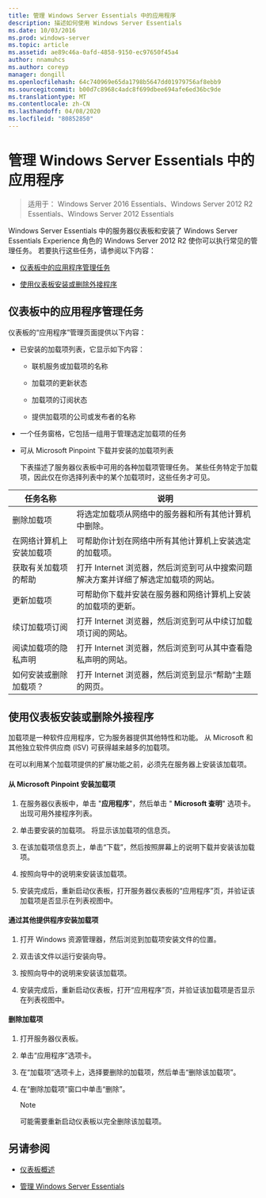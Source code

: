 ```yaml
---
title: 管理 Windows Server Essentials 中的应用程序
description: 描述如何使用 Windows Server Essentials
ms.date: 10/03/2016
ms.prod: windows-server
ms.topic: article
ms.assetid: ae89c46a-0afd-4858-9150-ec97650f45a4
author: nnamuhcs
ms.author: coreyp
manager: dongill
ms.openlocfilehash: 64c740969e65da1798b5647dd01979756af8ebb9
ms.sourcegitcommit: b00d7c8968c4adc8f699dbee694afe6ed36bc9de
ms.translationtype: MT
ms.contentlocale: zh-CN
ms.lasthandoff: 04/08/2020
ms.locfileid: "80852850"
---
```

# <a name="manage-applications-in-windows-server-essentials"></a>管理 Windows Server Essentials 中的应用程序

>适用于： Windows Server 2016 Essentials、Windows Server 2012 R2 Essentials、Windows Server 2012 Essentials
 
 Windows Server Essentials 中的服务器仪表板和安装了 Windows Server Essentials Experience 角色的 Windows Server 2012 R2 使你可以执行常见的管理任务。 若要执行这些任务，请参阅以下内容：  
  
-   [仪表板中的应用程序管理任务](Manage-Applications-in-Windows-Server-Essentials.md#BKMK_1)  
  
-   [使用仪表板安装或删除外接程序](Manage-Applications-in-Windows-Server-Essentials.md#BKMK_2)  
  
##  <a name="application-management-tasks-in-the-dashboard"></a><a name="BKMK_1"></a>仪表板中的应用程序管理任务  
 仪表板的“应用程序”管理页面提供以下内容：  
  
- 已安装的加载项列表，它显示如下内容：  
  
  -   联机服务或加载项的名称  
  
  -   加载项的更新状态  
  
  -   加载项的订阅状态  
  
  -   提供加载项的公司或发布者的名称  
  
- 一个任务窗格，它包括一组用于管理选定加载项的任务  
  
- 可从 Microsoft Pinpoint 下载并安装的加载项列表  
  
  下表描述了服务器仪表板中可用的各种加载项管理任务。 某些任务特定于加载项，因此仅在你选择列表中的某个加载项时，这些任务才可见。  
  
|任务名称|说明|  
|---------------|-----------------|  
|删除加载项|将选定加载项从网络中的服务器和所有其他计算机中删除。|  
|在网络计算机上安装加载项|可帮助你计划在网络中所有其他计算机上安装选定的加载项。|  
|获取有关加载项的帮助|打开 Internet 浏览器，然后浏览到可从中搜索问题解决方案并详细了解选定加载项的网站。|  
|更新加载项|可帮助你下载并安装在服务器和网络计算机上安装的加载项的更新。|  
|续订加载项订阅|打开 Internet 浏览器，然后浏览到可从中续订加载项订阅的网站。|  
|阅读加载项的隐私声明|打开 Internet 浏览器，然后浏览到可从其中查看隐私声明的网站。|  
|如何安装或删除加载项？|打开 Internet 浏览器，然后浏览到显示“帮助”主题的网页。|  
  
##  <a name="install-or-remove-add-ins-using-the-dashboard"></a><a name="BKMK_2"></a>使用仪表板安装或删除外接程序  
 加载项是一种软件应用程序，它为服务器提供其他特性和功能。 从 Microsoft 和其他独立软件供应商 (ISV) 可获得越来越多的加载项。  
  
 在可以利用某个加载项提供的扩展功能之前，必须先在服务器上安装该加载项。  
  
#### <a name="to-install-an-add-in-from-microsoft-pinpoint"></a>从 Microsoft Pinpoint 安装加载项  
  
1.  在服务器仪表板中，单击 "**应用程序**"，然后单击 " **Microsoft 查明**" 选项卡。 出现可用外接程序列表。  
  
2.  单击要安装的加载项。 将显示该加载项的信息页。  
  
3.  在该加载项信息页上，单击“下载”，然后按照屏幕上的说明下载并安装该加载项。  
  
4.  按照向导中的说明来安装该加载项。  
  
5.  安装完成后，重新启动仪表板，打开服务器仪表板的“应用程序”页，并验证该加载项是否显示在列表视图中。  
  
#### <a name="to-install-an-add-in-from-another-provider"></a>通过其他提供程序安装加载项  
  
1.  打开 Windows 资源管理器，然后浏览到加载项安装文件的位置。  
  
2.  双击该文件以运行安装向导。  
  
3.  按照向导中的说明来安装该加载项。  
  
4.  安装完成后，重新启动仪表板，打开“应用程序”页，并验证该加载项是否显示在列表视图中。  
  
#### <a name="to-remove-an-add-in"></a>删除加载项  
  
1.  打开服务器仪表板。  
  
2.  单击“应用程序”选项卡。  
  
3.  在“加载项”选项卡上，选择要删除的加载项，然后单击“删除该加载项”。  
  
4.  在“删除加载项”窗口中单击“删除”。  
  
    > [!NOTE]
    >  可能需要重新启动仪表板以完全删除该加载项。  
  
## <a name="see-also"></a>另请参阅  
  
-   [仪表板概述](Overview-of-the-Dashboard-in-Windows-Server-Essentials.md)  
  
-   [管理 Windows Server Essentials](Manage-Windows-Server-Essentials.md)
